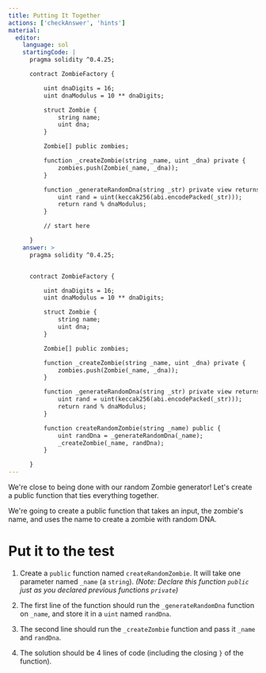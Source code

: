```yaml
---
title: Putting It Together
actions: ['checkAnswer', 'hints']
material:
  editor:
    language: sol
    startingCode: |
      pragma solidity ^0.4.25;

      contract ZombieFactory {

          uint dnaDigits = 16;
          uint dnaModulus = 10 ** dnaDigits;

          struct Zombie {
              string name;
              uint dna;
          }

          Zombie[] public zombies;

          function _createZombie(string _name, uint _dna) private {
              zombies.push(Zombie(_name, _dna));
          } 

          function _generateRandomDna(string _str) private view returns (uint) {
              uint rand = uint(keccak256(abi.encodePacked(_str)));
              return rand % dnaModulus;
          }

          // start here

      }
    answer: >
      pragma solidity ^0.4.25;


      contract ZombieFactory {

          uint dnaDigits = 16;
          uint dnaModulus = 10 ** dnaDigits;

          struct Zombie {
              string name;
              uint dna;
          }

          Zombie[] public zombies;

          function _createZombie(string _name, uint _dna) private {
              zombies.push(Zombie(_name, _dna));
          } 

          function _generateRandomDna(string _str) private view returns (uint) {
              uint rand = uint(keccak256(abi.encodePacked(_str)));
              return rand % dnaModulus;
          }

          function createRandomZombie(string _name) public {
              uint randDna = _generateRandomDna(_name);
              _createZombie(_name, randDna);
          }

      }
---
```


We're close to being done with our random Zombie generator! Let's create a public function that ties everything together.

We're going to create a public function that takes an input, the zombie's name, and uses the name to create a zombie with random DNA.

# Put it to the test

1. Create a `public` function named `createRandomZombie`. It will take one parameter named `_name` (a `string`). _(Note: Declare this function `public` just as you declared previous functions `private`)_

2. The first line of the function should run the `_generateRandomDna` function on `_name`, and store it in a `uint` named `randDna`.

3. The second line should run the `_createZombie` function and pass it `_name` and `randDna`.

4. The solution should be 4 lines of code (including the closing `}` of the function).
